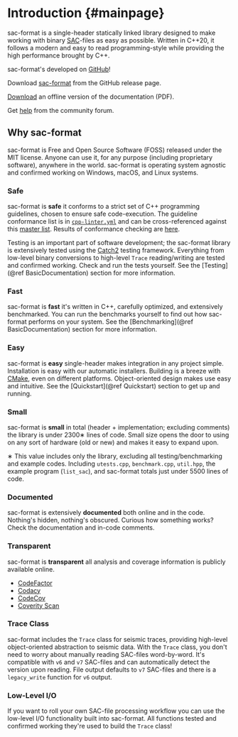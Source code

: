 # Introduction {#mainpage}

sac-format is a single-header statically linked library designed to make working
with binary
[SAC](https://ds.iris.edu/files/sac-manual/manual/file_format.html)-files as
easy as possible. Written in C++20, it follows a modern and easy to read
programming-style while providing the high performance brought by C++.

sac-format's developed on [GitHub](https://github.com/arbCoding/sac-format)!

Download [sac-format](https://github.com/arbCoding/sac-format/releases) from the
GitHub release page.

[Download](https://arbcoding.github.io/sac-format/pdf/sac-format_manual.pdf) an
offline version of the documentation (PDF).

Get [help](https://github.com/arbCoding/sac-format/discussions/) from the
community forum.

## Why sac-format

sac-format is Free and Open Source Software (FOSS) released under the MIT
license. Anyone can use it, for any purpose (including proprietary software),
anywhere in the world. sac-format is operating system agnostic and confirmed
working on Windows, macOS, and Linux systems.

### Safe

sac-format is **safe** it conforms to a strict set of C++ programming
guidelines, chosen to ensure safe code-execution. The guideline conformance list
is in
[`cpp-linter.yml`](https://github.com/arbCoding/sac-format/blob/main/.github/workflows/cpp-linter.yml)
and can be cross-referenced against this [master
list](https://clang.llvm.org/extra/clang-tidy/checks/list.html). Results of
conformance checking are
[here](https://github.com/arbCoding/sac-format/actions/workflows/cpp-linter.yml).

Testing is an important part of software development; the sac-format library is
extensively tested using the [Catch2](https://github.com/catchorg/Catch2)
testing framework. Everything from low-level binary conversions to high-level
`Trace` reading/writing are tested and confirmed working. Check and run the
tests yourself. See the [Testing](@ref BasicDocumentation) section for more
information.

### Fast

sac-format is **fast** it's written in C++, carefully optimized, and extensively
benchmarked. You can run the benchmarks yourself to find out how sac-format
performs on your system. See the [Benchmarking](@ref BasicDocumentation) section
for more information.

### Easy

sac-format is **easy** single-header makes integration in any project
simple. Installation is easy with our automatic installers. Building is a breeze
with [CMake](https://cmake.org/), even on different platforms. Object-oriented
design makes use easy and intuitive. See the [Quickstart](@ref Quickstart) section
to get up and running.

### Small

sac-format is **small** in total (header +
implementation; excluding comments) the library is under 2300&lowast;
lines of code. Small size opens the door to using on any sort of hardware (old
or new) and makes it easy to expand upon.

&lowast; This value includes only the library, excluding all
testing/benchmarking and example codes. Including `utests.cpp`, `benchmark.cpp`,
`util.hpp`, the example program (`list_sac`), and sac-format totals just under
5500 lines of code.

### Documented

sac-format is extensively **documented** both online and in the code.
Nothing's hidden, nothing's obscured. Curious how something
works? Check the documentation and in-code comments.

### Transparent

sac-format is **transparent** all analysis and coverage information is
publicly available online.

- [CodeFactor](https://www.codefactor.io/repository/github/arbcoding/sac-format)
- [Codacy](https://app.codacy.com/gh/arbCoding/sac-format/dashboard)
- [CodeCov](https://app.codecov.io/gh/arbCoding/sac-format)
- [Coverity Scan](https://scan.coverity.com/projects/arbcoding-sac-format)

### Trace Class

sac-format includes the `Trace` class for seismic traces, providing high-level
object-oriented abstraction to seismic data. With the `Trace` class, you
don't need to worry about manually reading SAC-files word-by-word.
It's compatible with `v6` and `v7` SAC-files and can automatically detect
the version upon reading. File output defaults to `v7` SAC-files and there is a
`legacy_write` function for `v6` output.

### Low-Level I/O

If you want to roll your own SAC-file processing workflow you can use the
low-level I/O functionality built into sac-format. All functions tested and
confirmed working they're used to build the `Trace` class!
